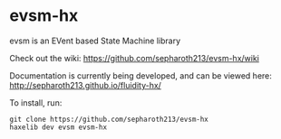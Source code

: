 # evsm-hx

evsm is an EVent based State Machine library

Check out the wiki: https://github.com/sepharoth213/evsm-hx/wiki

Documentation is currently being developed, and can be viewed here: http://sepharoth213.github.io/fluidity-hx/

To install, run:

    git clone https://github.com/sepharoth213/evsm-hx
    haxelib dev evsm evsm-hx